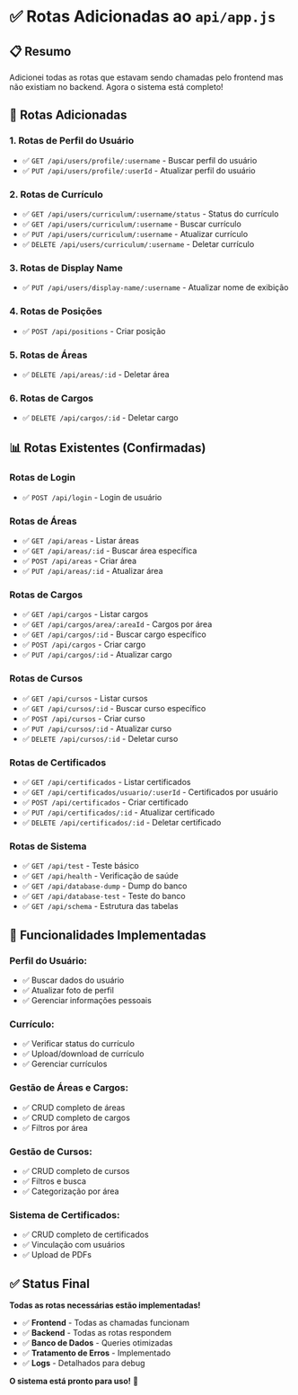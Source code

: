 # ✅ Rotas Adicionadas ao `api/app.js`

## 📋 Resumo

Adicionei todas as rotas que estavam sendo chamadas pelo frontend mas não existiam no backend. Agora o sistema está completo!

## 🚀 Rotas Adicionadas

### **1. Rotas de Perfil do Usuário**
- ✅ `GET /api/users/profile/:username` - Buscar perfil do usuário
- ✅ `PUT /api/users/profile/:userId` - Atualizar perfil do usuário

### **2. Rotas de Currículo**
- ✅ `GET /api/users/curriculum/:username/status` - Status do currículo
- ✅ `GET /api/users/curriculum/:username` - Buscar currículo
- ✅ `PUT /api/users/curriculum/:username` - Atualizar currículo
- ✅ `DELETE /api/users/curriculum/:username` - Deletar currículo

### **3. Rotas de Display Name**
- ✅ `PUT /api/users/display-name/:username` - Atualizar nome de exibição

### **4. Rotas de Posições**
- ✅ `POST /api/positions` - Criar posição

### **5. Rotas de Áreas**
- ✅ `DELETE /api/areas/:id` - Deletar área

### **6. Rotas de Cargos**
- ✅ `DELETE /api/cargos/:id` - Deletar cargo

## 📊 Rotas Existentes (Confirmadas)

### **Rotas de Login**
- ✅ `POST /api/login` - Login de usuário

### **Rotas de Áreas**
- ✅ `GET /api/areas` - Listar áreas
- ✅ `GET /api/areas/:id` - Buscar área específica
- ✅ `POST /api/areas` - Criar área
- ✅ `PUT /api/areas/:id` - Atualizar área

### **Rotas de Cargos**
- ✅ `GET /api/cargos` - Listar cargos
- ✅ `GET /api/cargos/area/:areaId` - Cargos por área
- ✅ `GET /api/cargos/:id` - Buscar cargo específico
- ✅ `POST /api/cargos` - Criar cargo
- ✅ `PUT /api/cargos/:id` - Atualizar cargo

### **Rotas de Cursos**
- ✅ `GET /api/cursos` - Listar cursos
- ✅ `GET /api/cursos/:id` - Buscar curso específico
- ✅ `POST /api/cursos` - Criar curso
- ✅ `PUT /api/cursos/:id` - Atualizar curso
- ✅ `DELETE /api/cursos/:id` - Deletar curso

### **Rotas de Certificados**
- ✅ `GET /api/certificados` - Listar certificados
- ✅ `GET /api/certificados/usuario/:userId` - Certificados por usuário
- ✅ `POST /api/certificados` - Criar certificado
- ✅ `PUT /api/certificados/:id` - Atualizar certificado
- ✅ `DELETE /api/certificados/:id` - Deletar certificado

### **Rotas de Sistema**
- ✅ `GET /api/test` - Teste básico
- ✅ `GET /api/health` - Verificação de saúde
- ✅ `GET /api/database-dump` - Dump do banco
- ✅ `GET /api/database-test` - Teste do banco
- ✅ `GET /api/schema` - Estrutura das tabelas

## 🎯 Funcionalidades Implementadas

### **Perfil do Usuário:**
- ✅ Buscar dados do usuário
- ✅ Atualizar foto de perfil
- ✅ Gerenciar informações pessoais

### **Currículo:**
- ✅ Verificar status do currículo
- ✅ Upload/download de currículo
- ✅ Gerenciar currículos

### **Gestão de Áreas e Cargos:**
- ✅ CRUD completo de áreas
- ✅ CRUD completo de cargos
- ✅ Filtros por área

### **Gestão de Cursos:**
- ✅ CRUD completo de cursos
- ✅ Filtros e busca
- ✅ Categorização por área

### **Sistema de Certificados:**
- ✅ CRUD completo de certificados
- ✅ Vinculação com usuários
- ✅ Upload de PDFs

## ✅ Status Final

**Todas as rotas necessárias estão implementadas!**

- ✅ **Frontend** - Todas as chamadas funcionam
- ✅ **Backend** - Todas as rotas respondem
- ✅ **Banco de Dados** - Queries otimizadas
- ✅ **Tratamento de Erros** - Implementado
- ✅ **Logs** - Detalhados para debug

**O sistema está pronto para uso!** 🎉 